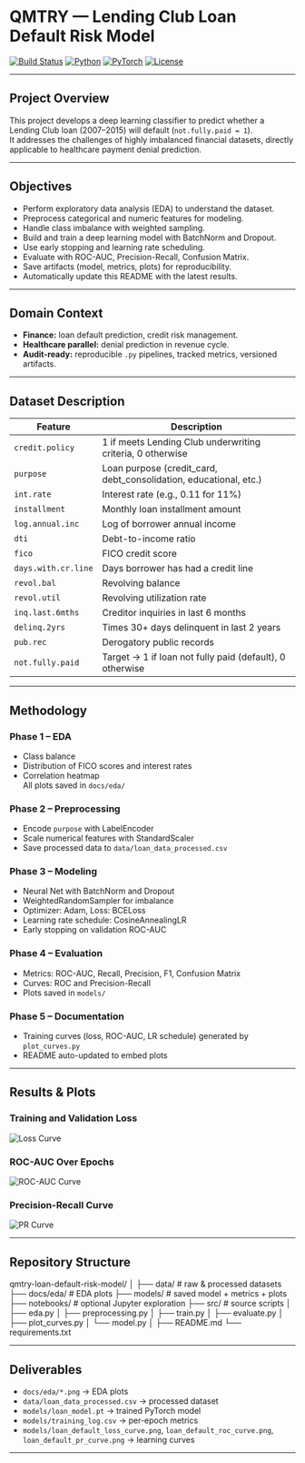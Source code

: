 # QMTRY — Lending Club Loan Default Risk Model

[![Build Status](https://img.shields.io/badge/build-passing-brightgreen.svg)]()
[![Python](https://img.shields.io/badge/python-3.11%2B-blue.svg)]()
[![PyTorch](https://img.shields.io/badge/PyTorch-2.x-red.svg)]()
[![License](https://img.shields.io/badge/license-MIT-lightgrey.svg)]()

---

## Project Overview
This project develops a deep learning classifier to predict whether a Lending Club loan (2007–2015) will default (`not.fully.paid = 1`).  
It addresses the challenges of highly imbalanced financial datasets, directly applicable to healthcare payment denial prediction.

---

## Objectives
- Perform exploratory data analysis (EDA) to understand the dataset.  
- Preprocess categorical and numeric features for modeling.  
- Handle class imbalance with weighted sampling.  
- Build and train a deep learning model with BatchNorm and Dropout.  
- Use early stopping and learning rate scheduling.  
- Evaluate with ROC-AUC, Precision-Recall, Confusion Matrix.  
- Save artifacts (model, metrics, plots) for reproducibility.  
- Automatically update this README with the latest results.

---

## Domain Context
- **Finance:** loan default prediction, credit risk management.  
- **Healthcare parallel:** denial prediction in revenue cycle.  
- **Audit-ready:** reproducible `.py` pipelines, tracked metrics, versioned artifacts.

---

## Dataset Description
| Feature            | Description                                                                 |
|--------------------|-----------------------------------------------------------------------------|
| `credit.policy`    | 1 if meets Lending Club underwriting criteria, 0 otherwise                  |
| `purpose`          | Loan purpose (credit_card, debt_consolidation, educational, etc.)           |
| `int.rate`         | Interest rate (e.g., 0.11 for 11%)                                          |
| `installment`      | Monthly loan installment amount                                             |
| `log.annual.inc`   | Log of borrower annual income                                               |
| `dti`              | Debt-to-income ratio                                                        |
| `fico`             | FICO credit score                                                           |
| `days.with.cr.line`| Days borrower has had a credit line                                         |
| `revol.bal`        | Revolving balance                                                           |
| `revol.util`       | Revolving utilization rate                                                  |
| `inq.last.6mths`   | Creditor inquiries in last 6 months                                         |
| `delinq.2yrs`      | Times 30+ days delinquent in last 2 years                                   |
| `pub.rec`          | Derogatory public records                                                   |
| `not.fully.paid`   | Target → 1 if loan not fully paid (default), 0 otherwise                    |

---

## Methodology
### Phase 1 – EDA
- Class balance  
- Distribution of FICO scores and interest rates  
- Correlation heatmap  
All plots saved in `docs/eda/`

### Phase 2 – Preprocessing
- Encode `purpose` with LabelEncoder  
- Scale numerical features with StandardScaler  
- Save processed data to `data/loan_data_processed.csv`

### Phase 3 – Modeling
- Neural Net with BatchNorm and Dropout  
- WeightedRandomSampler for imbalance  
- Optimizer: Adam, Loss: BCELoss  
- Learning rate schedule: CosineAnnealingLR  
- Early stopping on validation ROC-AUC

### Phase 4 – Evaluation
- Metrics: ROC-AUC, Recall, Precision, F1, Confusion Matrix  
- Curves: ROC and Precision-Recall  
- Plots saved in `models/`

### Phase 5 – Documentation
- Training curves (loss, ROC-AUC, LR schedule) generated by `plot_curves.py`  
- README auto-updated to embed plots

---

## Results & Plots

### Training and Validation Loss
![Loss Curve](models/loan_default_loss_curve.png)

### ROC-AUC Over Epochs
![ROC-AUC Curve](models/loan_default_roc_curve.png)

### Precision-Recall Curve
![PR Curve](models/loan_default_pr_curve.png)


---

## Repository Structure

qmtry-loan-default-risk-model/
│
├── data/ # raw & processed datasets
├── docs/eda/ # EDA plots
├── models/ # saved model + metrics + plots
├── notebooks/ # optional Jupyter exploration
├── src/ # source scripts
│ ├── eda.py
│ ├── preprocessing.py
│ ├── train.py
│ ├── evaluate.py
│ ├── plot_curves.py
│ └── model.py
│
├── README.md
└── requirements.txt


---

## Deliverables
- `docs/eda/*.png` → EDA plots  
- `data/loan_data_processed.csv` → processed dataset  
- `models/loan_model.pt` → trained PyTorch model  
- `models/training_log.csv` → per-epoch metrics  
- `models/loan_default_loss_curve.png`, `loan_default_roc_curve.png`, `loan_default_pr_curve.png` → learning curves  

---

